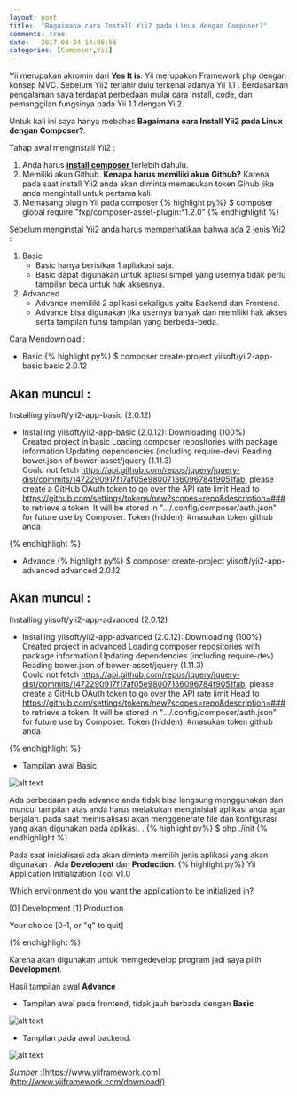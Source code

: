 ```yaml
---
layout: post
title:  "Bagaimana cara Install Yii2 pada Linux dengan Composer?"
comments: true
date:   2017-08-24 14:06:58
categories: [Composer,Yii]
---
```


Yii merupakan akromin dari __Yes It is__. Yii merupakan Framework php dengan konsep MVC.
Sebelum Yii2 terlahir dulu terkenal adanya Yii 1.1 . Berdasarkan pengalaman saya terdapat perbedaan mulai cara install, code, dan pemanggilan fungsinya pada Yii 1.1 dengan Yii2.


Untuk kali ini saya hanya mebahas __Bagaimana cara Install Yii2 pada Linux dengan Composer?__.

Tahap awal menginstall Yii2 :

1. Anda harus  [**install composer** ]({{site.url}}/composer/2017/08/24/artikel-1/) terlebih dahulu.
2. Memiliki akun Github. __Kenapa harus memiliki akun Github?__ Karena pada saat install Yii2 anda akan diminta memasukan token Gihub jika anda mengintall untuk pertama kali.
3. Memasang plugin Yii pada composer
{% highlight py%}
$ composer global require "fxp/composer-asset-plugin:^1.2.0"
{% endhighlight %}

Sebelum menginstal Yii2 anda  harus memperhatikan bahwa ada 2 jenis Yii2 :

1. Basic
    - Basic hanya berisikan 1 apliakasi saja.  
    - Basic dapat digunakan untuk apliasi simpel yang usernya tidak perlu tampilan beda untuk hak aksesnya.
2. Advanced
    - Advance memiliki 2 aplikasi sekaligus yaitu Backend dan Frontend.
    - Advance bisa digunakan jika usernya banyak dan memiliki hak akses serta tampilan funsi tampilan yang berbeda-beda.


Cara Mendownload :

- Basic
{% highlight py%}
$ composer create-project yiisoft/yii2-app-basic basic 2.0.12

## Akan muncul :
Installing yiisoft/yii2-app-basic (2.0.12)
  - Installing yiisoft/yii2-app-basic (2.0.12): Downloading (100%)         
Created project in basic
Loading composer repositories with package information
Updating dependencies (including require-dev)
Reading bower.json of bower-asset/jquery (1.11.3)       
Could not fetch https://api.github.com/repos/jquery/jquery-dist/commits/1472290917f17af05e98007136096784f9051fab, please create a GitHub OAuth token to go over the API rate limit
Head to https://github.com/settings/tokens/new?scopes=repo&description=###
to retrieve a token. It will be stored in ".../.config/composer/auth.json" for future use by Composer.
Token (hidden):  #masukan token github anda

{% endhighlight %}
- Advance
{% highlight py%}
$ composer create-project yiisoft/yii2-app-advanced advanced 2.0.12

## Akan muncul :
Installing yiisoft/yii2-app-advanced (2.0.12)
  - Installing yiisoft/yii2-app-advanced (2.0.12): Downloading (100%)         
Created project in advanced
Loading composer repositories with package information
Updating dependencies (including require-dev)
Reading bower.json of bower-asset/jquery (1.11.3)       
Could not fetch https://api.github.com/repos/jquery/jquery-dist/commits/1472290917f17af05e98007136096784f9051fab, please create a GitHub OAuth token to go over the API rate limit
Head to https://github.com/settings/tokens/new?scopes=repo&description=###
to retrieve a token. It will be stored in ".../.config/composer/auth.json" for future use by Composer.
Token (hidden): #masukan token github anda

{% endhighlight %}

- Tampilan awal Basic

![alt text][gambar2]

[gambar2]:{{site.urlimg}}img-9.png "frontend"



Ada perbedaan pada advance anda tidak bisa langsung menggunakan dan muncul tampilan atas anda harus melakukan menginisiali aplikasi anda agar berjalan. pada saat meinisialisasi akan menggenerate file dan konfigurasi yang akan digunakan pada aplikasi.
.
{% highlight py%}
$ php ./init
{% endhighlight %}

Pada saat inisialisasi ada akan diminta memilih jenis aplikasi yang akan digunakan . Ada __Developent__ dan __Production__.
{% highlight py%}
Yii Application Initialization Tool v1.0

Which environment do you want the application to be initialized in?

  [0] Development
  [1] Production

  Your choice [0-1, or "q" to quit] 

{% endhighlight %}

Karena akan digunakan untuk memgedevelop program jadi saya pilih __Development__.

Hasil tampilan awal __Advance__
- Tampilan awal pada frontend, tidak jauh berbada dengan __Basic__

![alt text][gambar3]

[gambar3]:{{site.urlimg}}img-10.png "frontend"


- Tampilan pada awal backend.

![alt text][gambar4]

[gambar4]:{{site.urlimg}}img-11.png "backend"

_Sumber_ :[https://www.yiiframework.com](http://www.yiiframework.com/download/)